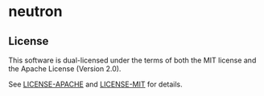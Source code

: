 # neutron

## License

This software is dual-licensed under the terms of both the MIT license and the
Apache License (Version 2.0).

See [LICENSE-APACHE](LICENSE-APACHE.md) and [LICENSE-MIT](LICENSE-MIT.md) for details.
